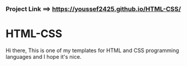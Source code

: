 ### Project Link ==>  https://youssef2425.github.io/HTML-CSS/
# HTML-CSS
Hi there, This is one of my templates for HTML and CSS programming languages and I hope it's nice.


